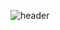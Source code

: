![header](https://capsule-render.vercel.app/api?type=transparent&color=#66cc66&height=150&section=header&text=111111&fontColor=#66cc66&fontSize=70&fontAlignY=55)

